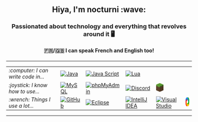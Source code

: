 <h2 align="center">Hiya, I'm nocturni :wave:</h2>
<h3 align="center">Passionated about technology and everything that revolves around it 🖥️</h3>
<h4 align="center">🇫🇷/🇬🇧 I can speak French and English too!</h4>

<hr />

<table>
    <tr>
        <td><em>:computer: I can write code in...</em></td>
        <td>
            <a title="Java" href="https://github.com/nocturni?tab=repositories&language=java">
                <img alt="Java" height="24px" src="https://raw.githubusercontent.com/nocturni/nocturni/master/icons/java.svg" />
            </a>
        </td>
        <td>
            <a title="JavaScript" href="https://github.com/nocturni?tab=repositories&language=javascript">
                <img alt="Java Script" height="24px" src="https://raw.githubusercontent.com/nocturni/nocturni/master/icons/javascript.svg" />
            </a>
        </td>
        <td>
            <a title="Lua" href="https://github.com/nocturni?tab=repositories&language=lua">
                <img alt="Lua" height="24px" src="https://raw.githubusercontent.com/nocturni/nocturni/master/icons/lua.svg" />
            </a>
        </td>
    </tr>
    <tr>
        <td><em>:joystick: I know how to use...</em></td>
        <td>
            <a title="MySQL" href="https://www.mysql.com/">
                <img alt="MySQL" height="24px" src="https://raw.githubusercontent.com/nocturni/nocturni/master/icons/mysql.svg" />
            </a>
        </td>
        <td>
            <a title="phpMyAdmin" href="https://www.phpmyadmin.net/">
                <img alt="phpMyAdmin" height="24px" src="https://raw.githubusercontent.com/nocturni/nocturni/master/icons/php.svg" />
            </a>
        </td>
        <td>
            <a title="Discord" href="https://discord.com/">
                <img alt="Discord" height="24px" src="https://raw.githubusercontent.com/nocturni/nocturni/master/icons/discord.svg" />
            </a>
        </td>
        <td>
            <a title="Minecraft Servers" href="https://www.minecraft.net/en-us/">
                <img alt="Minecraft Servers" height="24px" src="https://raw.githubusercontent.com/nocturni/nocturni/master/icons/minecraft.svg" />
            </a>
    </tr>
    <tr>
        <td><em>:wrench: Things I use a lot...</em></td>
        <td>
            <a title="GitHub" href="https://github.com/">
                <img alt="GitHub" height="24px" src="https://raw.githubusercontent.com/nocturni/nocturni/master/icons/github.svg" />
            </a>
        </td>
        <td>
            <a title="Eclipse IDE" href="https://www.eclipse.org/">
                <img alt="Eclipse" height="24px" src="https://raw.githubusercontent.com/nocturni/nocturni/master/icons/eclipse.svg" />
            </a>
        </td>
        <td>
            <a title="IntelliJ IDEA" href="https://www.jetbrains.com/idea/">
                <img alt="IntelliJ IDEA" height="24px" src="https://raw.githubusercontent.com/nocturni/nocturni/master/icons/intellijidea.svg" />
            </a>
        </td>
        <td>
            <a title="Visual Studio" href="https://visualstudio.microsoft.com/">
                <img alt="Visual Studio" height="24px" src="https://raw.githubusercontent.com/nocturni/nocturni/master/icons/visualstudio.svg" />
            </a>
        </td>
        <td>
            <a title="ShareX" href="https://getsharex.com/">
                <img alt="ShareX" height="24px" src="https://raw.githubusercontent.com/nocturni/nocturni/master/icons/sharex.svg" />
            </a>
        </td>
    </tr>
</table>

<hr />
